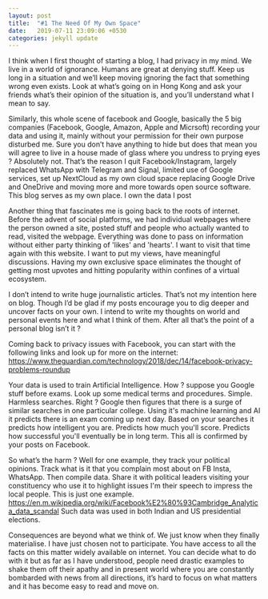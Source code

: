 ```yaml
---
layout: post
title:  "#1 The Need Of My Own Space"
date:   2019-07-11 23:09:06 +0530
categories: jekyll update
---
```


I think when I first thought of starting a blog, I had privacy in my mind. We live in a world of ignorance. Humans are great at denying stuff. Keep us long in a situation and we’ll keep moving ignoring the fact that something wrong even exists. Look at what’s going on in Hong Kong and ask your friends what’s their opinion of the situation is, and you’ll understand what I mean to say. 

Similarly, this whole scene of facebook and Google, basically the 5 big companies (Facebook, Google, Amazon, Apple and Micrsoft) recording your data and using it, mainly without your permission for their own purpose disturbed me. Sure you don’t have anything to hide but does that mean you will agree to live in a house made of glass where you undress to prying eyes ? Absolutely not. That’s the reason I quit Facebook/Instagram, largely replaced WhatsApp with Telegram and Signal, limited use of Google services, set up NextCloud as my own cloud space replacing Google Drive and OneDrive and moving more and more towards open source software.
This blog serves as my own place. I own the data I post 

Another thing that fascinates me is going back to the roots of internet.
Before the advent of social platforms, we had individual webpages where the person owned a site, posted stuff and people who actually wanted to read, visited the webpage. Everything was done to pass on information without either party thinking of 'likes' and 'hearts'. I want to visit that time again with this website. I want to put my views, have meaningful discussions. Having my own exclusive space eliminates the thought of getting most upvotes and hitting popularity within confines of a virtual ecosystem.

I don’t intend to write huge journalistic articles. That’s not my intention here on blog. Though I’d be glad if my posts encourage you to dig deeper and uncover facts on your own. I intend to write my thoughts on world and personal events here and what I think of them. After all that’s the point of a personal blog isn’t it ?

Coming back to privacy issues with Facebook, you can start with the following links and look up for more on the internet: https://www.theguardian.com/technology/2018/dec/14/facebook-privacy-problems-roundup

Your data is used to train Artificial Intelligence. How ?
suppose you Google stuff before exams. Look up some medical terms and procedures. Simple. Harmless searches. Right ?
Google then figures that there is a surge of similar searches in one particular college. Using it's machine learning and AI it predicts there is an exam coming up next day. Based on your searches it predicts how intelligent you are. Predicts how much you'll score. Predicts how successful you'll eventually be in long term. This all is confirmed by your posts on Facebook. 

So what’s the harm ?
Well for one example, they track your political opinions. Track what is it that you complain most about on FB Insta, WhatsApp. Then compile data. Share it with political leaders visiting your constituency who use it to highlight issues I'm their speech to impress the local people. This is just one example. https://en.m.wikipedia.org/wiki/Facebook%E2%80%93Cambridge_Analytica_data_scandal
Such data was used in both Indian and US presidential elections.

Consequences are beyond what we think of. We just know when they finally materialise. I have just chosen not to participate. You have access to all the facts on this matter widely available on internet. You can decide what to do with it but as far as I have understood, people need drastic examples to shake them off their apathy and in present world where you are constantly bombarded with news from all directions, it’s hard to focus on what matters and it has become easy to read and move on.

